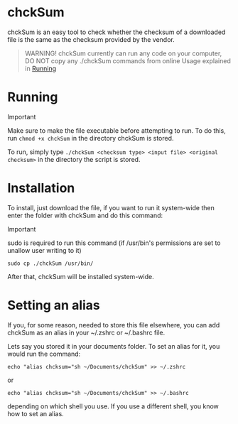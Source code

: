 # chckSum
chckSum is an easy tool to check whether the checksum of a downloaded file is the same as the checksum provided by the vendor.

>WARNING!
>chckSum currently can run any code on your computer, DO NOT copy any ./chckSum commands from online
>Usage explained in [Running](#Running)

# Running
> [!IMPORTANT]
> Make sure to make the file executable before attempting to run. To do this, run ```chmod +x chckSum``` in the directory chckSum is stored.

To run, simply type `./chckSum <checksum type> <input file> <original checksum>` in the directory the script is stored.

# Installation
To install, just download the file, if you want to run it system-wide then enter the folder with chckSum and do this command:  

> [!IMPORTANT]
> sudo is required to run this command (if /usr/bin's permissions are set to unallow user writing to it)

```
sudo cp ./chckSum /usr/bin/
```
After that, chckSum will be installed system-wide.

# Setting an alias
If you, for some reason, needed to store this file elsewhere, you can add chckSum as an alias in your ~/.zshrc or ~/.bashrc file.

Lets say you stored it in your documents folder. To set an alias for it, you would run the command:
```
echo "alias chcksum="sh ~/Documents/chckSum" >> ~/.zshrc
```
or
```
echo "alias chcksum="sh ~/Documents/chckSum" >> ~/.bashrc
```
depending on which shell you use.
If you use a different shell, you know how to set an alias.
